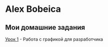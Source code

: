 

# Alex Bobeica
## Мои домашние задания

[Урок 1](https://alexxx-eng.github.io/lesson_1/ "Моя Готовая Домашка") - Работа с графикой для разработчика
